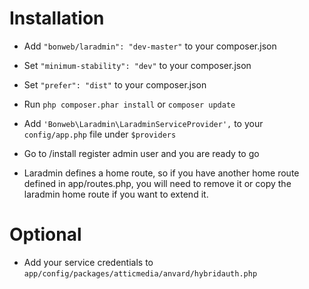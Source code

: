# Installation

- Add `"bonweb/laradmin": "dev-master"` to your composer.json
- Set `"minimum-stability": "dev"` to your composer.json
- Set `"prefer": "dist"` to your composer.json
- Run `php composer.phar install` or `composer update`
- Add `'Bonweb\Laradmin\LaradminServiceProvider',` to your `config/app.php` file under `$providers`
- Go to /install register admin user and you are ready to go

- Laradmin defines a home route, so if you have another home route defined in app/routes.php, you will need to remove it or copy the laradmin home route if you want to extend it.

# Optional
- Add your service credentials to `app/config/packages/atticmedia/anvard/hybridauth.php`